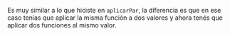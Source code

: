 Es muy similar a lo que hiciste en `aplicarPar`, la diferencia es que en ese caso tenías que aplicar la misma función a dos valores y ahora tenés que aplicar dos funciones al mismo valor.  